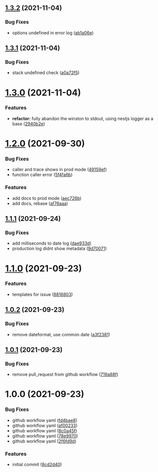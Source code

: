 ## [1.3.2](https://github.com/temarusanov/logardian/compare/v1.3.1...v1.3.2) (2021-11-04)


### Bug Fixes

* options undefined in error log ([ab1a06e](https://github.com/temarusanov/logardian/commit/ab1a06ee4a43911f817a937f0636fe5474ee0e09))

## [1.3.1](https://github.com/temarusanov/logardian/compare/v1.3.0...v1.3.1) (2021-11-04)


### Bug Fixes

* stack undefined check ([a0a72f5](https://github.com/temarusanov/logardian/commit/a0a72f5c1d9a2f43550b2ebdab741eda7e8bd4c7))

# [1.3.0](https://github.com/temarusanov/logardian/compare/v1.2.0...v1.3.0) (2021-11-04)


### Features

* **refactor:** fully abandon the winston to stdout, using nestjs logger as a base ([2940b2e](https://github.com/temarusanov/logardian/commit/2940b2e280e902cd689908b72257f51ac2991eb9))

# [1.2.0](https://github.com/i-link-pro-team/logardian/compare/v1.1.1...v1.2.0) (2021-09-30)


### Bug Fixes

* caller and trace shows in prod mode ([49159ef](https://github.com/i-link-pro-team/logardian/commit/49159ef97766157ba0c20969401e1ee6210cbf58))
* function caller error ([5f4fa6b](https://github.com/i-link-pro-team/logardian/commit/5f4fa6b36f691b541f706ae286d63a9fa0d0e0f5))


### Features

* add docs to prod mode ([aec726b](https://github.com/i-link-pro-team/logardian/commit/aec726bc2b6491f37d74de9d744579aef26212a8))
* add docs, rebase ([af76aaa](https://github.com/i-link-pro-team/logardian/commit/af76aaa9db47840f95b4a24f3c6581786ee3f640))

## [1.1.1](https://github.com/i-link-pro-team/logardian/compare/v1.1.0...v1.1.1) (2021-09-24)


### Bug Fixes

* add milliseconds to date log ([dae933d](https://github.com/i-link-pro-team/logardian/commit/dae933dbf44e42927fc24a6a9c2706e67fa1dc2a))
* production log didnt show metadata ([9d70071](https://github.com/i-link-pro-team/logardian/commit/9d70071497ad0bbb262885f14a50a9c86172fc55))

# [1.1.0](https://github.com/i-link-pro-team/logardian/compare/v1.0.2...v1.1.0) (2021-09-23)


### Features

* templates for issue ([8816803](https://github.com/i-link-pro-team/logardian/commit/881680303c920324938d5a9bda14aa3ea34e4091))

## [1.0.2](https://github.com/i-link-pro-team/logardian/compare/v1.0.1...v1.0.2) (2021-09-23)


### Bug Fixes

* remove dateformat, use common date ([a3f2381](https://github.com/i-link-pro-team/logardian/commit/a3f2381f9567faba847a7cc2ee34fad8836fad01))

## [1.0.1](https://github.com/i-link-pro-team/logardian/compare/v1.0.0...v1.0.1) (2021-09-23)


### Bug Fixes

* remove pull_request from github workflow ([719a88f](https://github.com/i-link-pro-team/logardian/commit/719a88f90bd3b7091415f0781f7cdbee73a099ba))

# 1.0.0 (2021-09-23)


### Bug Fixes

* github workflow yaml ([fd4bae8](https://github.com/i-link-pro-team/logardian/commit/fd4bae8358ca5e6cc20fe4172a4c8a237bb6d951))
* github workflow yaml ([af00233](https://github.com/i-link-pro-team/logardian/commit/af00233800b0a2ef483269c2e61fb68603f7facb))
* github workflow yaml ([8c0a45f](https://github.com/i-link-pro-team/logardian/commit/8c0a45f78b5190f81284a7cd61210120f1cb1b62))
* github workflow yaml ([78e9970](https://github.com/i-link-pro-team/logardian/commit/78e997035e36bc6e19f735d62e07b04e6642138d))
* github workflow yaml ([2f6fd9d](https://github.com/i-link-pro-team/logardian/commit/2f6fd9db56aa0476b5197ca5afedde25278a736d))


### Features

* initial commit ([8cd2d40](https://github.com/i-link-pro-team/logardian/commit/8cd2d40d58df4ace04bd00af7af468313c3a6250))
